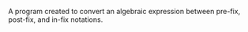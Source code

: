 A program created to convert an algebraic expression between pre-fix, post-fix, and in-fix notations.
